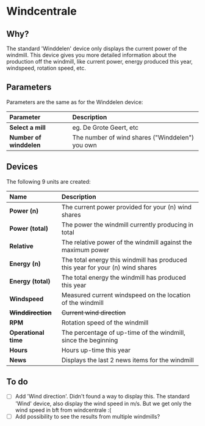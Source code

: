 # Windcentrale

## Why?
The standard 'Winddelen' device only displays the current power of the windmill. This device gives you more detailed information about the production off the windmill, like current power, energy produced this year, windspeed, rotation speed, etc. 

## Parameters
Parameters are the same as for the Winddelen device:

| Parameter               | Description                                     |
| :---                    | :---                                            |
| **Select a mill**       | eg. De Grote Geert, etc                         |
| **Number of winddelen** | The number of wind shares ("Winddelen") you own |

## Devices
The following 9 units are created:

| Name                  | Description                                                                    |
| :---                  | :---                                                                           |
| **Power (n)**         | The current power provided for your (n) wind shares                            |
| **Power (total)**     | The power the windmill currently producing in total                            |
| **Relative**          | The relative power of the windmill against the maximum power                   |
| **Energy (n)**        | The total energy this windmill has produced this year for your (n) wind shares |
| **Energy (total)**    | The total energy the windmill has produced this year                           |
| **Windspeed**         | Measured current windspeed on the location of the windmill                     |
| ~~**Winddirection**~~ | ~~Current wind direction~~                                                     |
| **RPM**               | Rotation speed of the windmill                                                 |
| **Operational time**  | The percentage of up-time of the windmill, since the beginning                 |
| **Hours**             | Hours up-time this year                                                        |
| **News**              | Displays the last 2 news items for the windmill                                |

## To do
- [ ] Add 'Wind direction'. Didn't found a way to display this. The standard 'Wind' device, also display the wind speed in m/s. But we get only the wind speed in bft from windcentrale :(
- [ ] Add possibility to see the results from multiple windmills?

